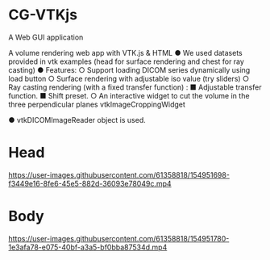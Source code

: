 # CG-VTKjs
A Web GUI application

A volume rendering web app with VTK.js & HTML
● We used datasets provided in vtk examples (head for surface rendering and chest for ray casting)
● Features:
○ Support loading DICOM series dynamically using load button
○ Surface rendering with adjustable iso value (try sliders)
○ Ray casting rendering (with a fixed transfer function) :  ■ Adjustable transfer function.  ■ Shift preset.
○ An interactive widget to cut the volume in the three perpendicular planes vtkImageCroppingWidget

● vtkDICOMImageReader object is used.

# Head 
https://user-images.githubusercontent.com/61358818/154951698-f3449e16-8fe6-45e5-882d-36093e78049c.mp4

# Body
https://user-images.githubusercontent.com/61358818/154951780-1e3afa78-e075-40bf-a3a5-bf0bba87534d.mp4


